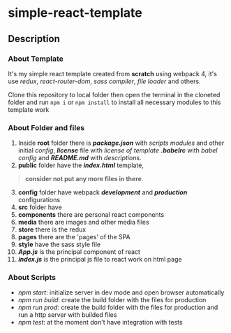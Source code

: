 # simple-react-template

## Description

### About Template
It's my simple react template created from **scratch** using webpack 4, it's use _redux_, _react-router-dom_, _sass compiler_, _file loader_ and others.

Clone this repository to local folder then open the terminal in the cloneted folder and run `npm i` or `npm install` to install all necessary modules to this template work 

### About Folder and files
1. Inside __root__ folder there is __*package.json*__ with *scripts* *modules* and other initial *config*, __*license*__ file with *license of template* __*.babelrc*__ with *babel config* and __*README.md*__ with *descriptions*.
2. __public__ folder have the __*index.html*__ template,
  > __consider not put any more files in there__.
3. __config__ folder have webpack __*development*__ and __*production*__ configurations
4. __src__ folder have
  1. __components__ there are personal react components
  2. __media__ there are images and other media files
  3. __store__ there is the redux
  4. __pages__ there are the 'pages' of the SPA
  5. __style__ have the sass style file
  6. __*App.js*__ is the principal component of react
  7. __*index.js*__ is the principal js file to react work on html page
  
### About Scripts
- _npm start_: initialize server in dev mode and open browser automatically
- _npm run build_: create the build folder with the files for production
- _npm run prod_: create the build folder with the files for production and run a http server with builded files
- _npm test_: at the moment don't have integration with tests
